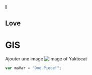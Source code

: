 ### I
## Love
# GIS 

Ajouter une image
![Image of Yaktocat](https://octodex.github.com/images/yaktocat.png)

``` javascript
var maVar = "One Piece!";
```
